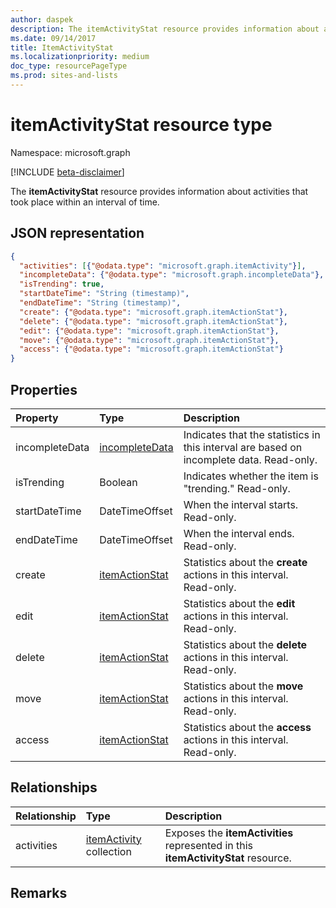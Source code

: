 ```yaml
---
author: daspek
description: The itemActivityStat resource provides information about activities that took place within an interval of time.
ms.date: 09/14/2017
title: ItemActivityStat
ms.localizationpriority: medium
doc_type: resourcePageType
ms.prod: sites-and-lists
---
```


# itemActivityStat resource type

Namespace: microsoft.graph

[!INCLUDE [beta-disclaimer](../../includes/beta-disclaimer.md)]

The **itemActivityStat** resource provides information about activities that took place within an interval of time.

## JSON representation

<!-- {
  "blockType": "resource",
  "optionalProperties": [ ],
  "baseType": "microsoft.graph.entity",
  "@type": "microsoft.graph.itemActivityStat",
}-->

```json
{
  "activities": [{"@odata.type": "microsoft.graph.itemActivity"}],
  "incompleteData": {"@odata.type": "microsoft.graph.incompleteData"},
  "isTrending": true,
  "startDateTime": "String (timestamp)",
  "endDateTime": "String (timestamp)",
  "create": {"@odata.type": "microsoft.graph.itemActionStat"},
  "delete": {"@odata.type": "microsoft.graph.itemActionStat"},
  "edit": {"@odata.type": "microsoft.graph.itemActionStat"},
  "move": {"@odata.type": "microsoft.graph.itemActionStat"},
  "access": {"@odata.type": "microsoft.graph.itemActionStat"}
}
```

## Properties

| Property       | Type               | Description                                                                             |
| :------------- | :----------------- | :-------------------------------------------------------------------------------------- |
| incompleteData | [incompleteData][] | Indicates that the statistics in this interval are based on incomplete data. Read-only. |
| isTrending     | Boolean            | Indicates whether the item is "trending." Read-only.                                    |
| startDateTime  | DateTimeOffset     | When the interval starts. Read-only.                                                    |
| endDateTime    | DateTimeOffset     | When the interval ends. Read-only.                                                      |
| create         | [itemActionStat][] | Statistics about the **create** actions in this interval. Read-only.                    |
| edit           | [itemActionStat][] | Statistics about the **edit** actions in this interval. Read-only.                      |
| delete         | [itemActionStat][] | Statistics about the **delete** actions in this interval. Read-only.                    |
| move           | [itemActionStat][] | Statistics about the **move** actions in this interval. Read-only.                      |
| access         | [itemActionStat][] | Statistics about the **access** actions in this interval. Read-only.                    |

[itemActionStat]: itemactionstat.md
[incompleteData]: incompletedata.md

## Relationships

| Relationship | Type                        | Description                                                                       |
| :----------- | :-------------------------- | :-------------------------------------------------------------------------------- |
| activities   | [itemActivity][] collection | Exposes the **itemActivities** represented in this **itemActivityStat** resource. |

[itemActivity]: itemactivity.md

## Remarks

<!--
{
  "type": "#page.annotation",
  "description": "The ItemActivityStat object provides information about activities that took place on an item.",
  "keywords": "activities,activity,action,analytics",
  "section": "documentation",
  "tocPath": "Resources/ItemActivityStat",
  "suppressions": []
}
-->
